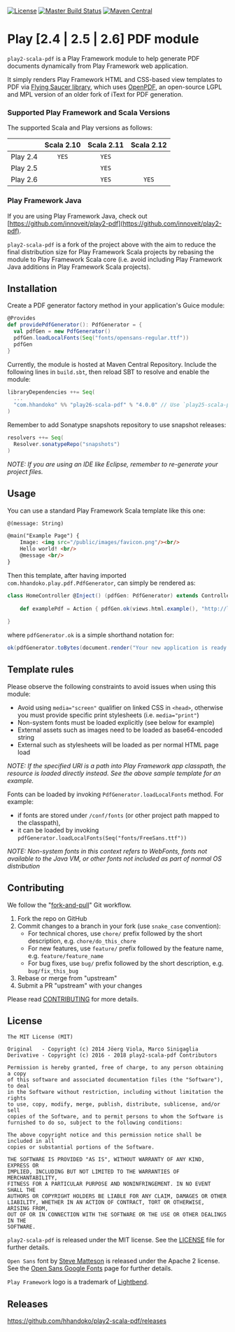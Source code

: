 [![License](https://img.shields.io/badge/license-MIT-brightgreen.svg)](LICENSE)
[![Master Build Status](https://travis-ci.org/hhandoko/play2-scala-pdf.svg?branch=master)](https://travis-ci.org/hhandoko/play2-scala-pdf)
[![Maven Central](https://maven-badges.herokuapp.com/maven-central/com.hhandoko/play2-scala-pdf_2.12/badge.svg)](https://maven-badges.herokuapp.com/maven-central/com.hhandoko/play2-scala-pdf_2.12)

# Play [2.4 | 2.5 | 2.6] PDF module

`play2-scala-pdf` is a Play Framework module to help generate PDF documents dynamically from Play Framework web application.

It simply renders Play Framework HTML and CSS-based view templates to PDF via [Flying Saucer library], which uses [OpenPDF], an open-source LGPL and MPL version of an older fork of iText for PDF generation.

### Supported Play Framework and Scala Versions

The supported Scala and Play versions as follows:

|           | Scala 2.10 | Scala 2.11 | Scala 2.12 |
| --------- |:----------:|:----------:|:----------:|
| Play 2.4  | `YES`      | `YES`      |            |
| Play 2.5  |            | `YES`      |            |
| Play 2.6  |            | `YES`      | `YES`      |

### Play Framework Java

If you are using Play Framework Java, check out [https://github.com/innoveit/play2-pdf](https://github.com/innoveit/play2-pdf).

`play2-scala-pdf` is a fork of the project above with the aim to reduce the final distribution size for Play Framework Scala projects by rebasing the module to Play Framework Scala core (i.e. avoid including Play Framework Java additions in Play Framework Scala projects).

## Installation

Create a PDF generator factory method in your application's Guice module:
``` scala
@Provides
def providePdfGenerator(): PdfGenerator = {
  val pdfGen = new PdfGenerator()
  pdfGen.loadLocalFonts(Seq("fonts/opensans-regular.ttf"))
  pdfGen
}
``` 

Currently, the module is hosted at Maven Central Repository. Include the following lines in ```build.sbt```, then reload SBT to resolve and enable the module:
``` scala
libraryDependencies ++= Seq(
  ...
  "com.hhandoko" %% "play26-scala-pdf" % "4.0.0" // Use `play25-scala-pdf` for Play 2.5.x apps or `play24-scala-pdf` for Play 2.4.x apps
)
```

Remember to add Sonatype snapshots repository to use snapshot releases:
``` scala
resolvers ++= Seq(
  Resolver.sonatypeRepo("snapshots")
)
```

*NOTE: If you are using an IDE like Eclipse, remember to re-generate your project files.* 

## Usage

You can use a standard Play Framework Scala template like this one:
``` html
@(message: String)

@main("Example Page") {
    Image: <img src="/public/images/favicon.png"/><br/>
    Hello world! <br/>
    @message <br/>
}
```

Then this template, after having imported ```com.hhandoko.play.pdf.PdfGenerator```, can simply be rendered as:
``` scala
class HomeController @Inject() (pdfGen: PdfGenerator) extends Controller {
    
    def examplePdf = Action { pdfGen.ok(views.html.example(), "http://localhost:9000") }
    
}
```

where ```pdfGenerator.ok``` is a simple shorthand notation for:
``` scala
ok(pdfGenerator.toBytes(document.render("Your new application is ready."), "http://localhost:9000")).as("application/pdf")
```

## Template rules

Please observe the following constraints to avoid issues when using this module:

  - Avoid using `media="screen"` qualifier on linked CSS in `<head>`, otherwise you must provide specific print stylesheets (i.e. `media="print"`)
  - Non-system fonts must be loaded explicitly (see below for example)
  - External assets such as images need to be loaded as base64-encoded string
  - External such as stylesheets will be loaded as per normal HTML page load
  
*NOTE: If the specified URI is a path into Play Framework app classpath, the resource is loaded directly instead. See the above sample template for an example.*

Fonts can be loaded by invoking `PdfGenerator.loadLocalFonts` method. For example:

  - if fonts are stored under `/conf/fonts` (or other project path mapped to the classpath),
  - it can be loaded by invoking `pdfGenerator.loadLocalFonts(Seq("fonts/FreeSans.ttf"))`

*NOTE: Non-system fonts in this context refers to WebFonts, fonts not available to the Java VM, or other fonts not included as part of normal OS distribution*

## Contributing

We follow the "[fork-and-pull]" Git workflow.

  1. Fork the repo on GitHub
  1. Commit changes to a branch in your fork (use `snake_case` convention):
     - For technical chores, use `chore/` prefix followed by the short description, e.g. `chore/do_this_chore`
     - For new features, use `feature/` prefix followed by the feature name, e.g. `feature/feature_name`
     - For bug fixes, use `bug/` prefix followed by the short description, e.g. `bug/fix_this_bug`
  1. Rebase or merge from "upstream"
  1. Submit a PR "upstream" with your changes

Please read [CONTRIBUTING] for more details.

## License

```
The MIT License (MIT)

Original   - Copyright (c) 2014 Jöerg Viola, Marco Sinigaglia
Derivative - Copyright (c) 2016 - 2018 play2-scala-pdf Contributors

Permission is hereby granted, free of charge, to any person obtaining a copy
of this software and associated documentation files (the "Software"), to deal
in the Software without restriction, including without limitation the rights
to use, copy, modify, merge, publish, distribute, sublicense, and/or sell
copies of the Software, and to permit persons to whom the Software is
furnished to do so, subject to the following conditions:

The above copyright notice and this permission notice shall be included in all
copies or substantial portions of the Software.

THE SOFTWARE IS PROVIDED "AS IS", WITHOUT WARRANTY OF ANY KIND, EXPRESS OR
IMPLIED, INCLUDING BUT NOT LIMITED TO THE WARRANTIES OF MERCHANTABILITY,
FITNESS FOR A PARTICULAR PURPOSE AND NONINFRINGEMENT. IN NO EVENT SHALL THE
AUTHORS OR COPYRIGHT HOLDERS BE LIABLE FOR ANY CLAIM, DAMAGES OR OTHER
LIABILITY, WHETHER IN AN ACTION OF CONTRACT, TORT OR OTHERWISE, ARISING FROM,
OUT OF OR IN CONNECTION WITH THE SOFTWARE OR THE USE OR OTHER DEALINGS IN THE
SOFTWARE.
```

`play2-scala-pdf` is released under the MIT license. See the [LICENSE] file for further details.

`Open Sans` font by [Steve Matteson] is released under the Apache 2 license. See the [Open Sans Google Fonts] page for further details.

`Play Framework` logo is a trademark of [Lightbend].

## Releases

https://github.com/hhandoko/play2-scala-pdf/releases

[CONTRIBUTING]: CONTRIBUTING.md
[Flying Saucer library]: https://github.com/flyingsaucerproject/flyingsaucer
[fork-and-pull]: https://help.github.com/articles/using-pull-requests
[LICENSE]: LICENSE
[Lightbend]: https://www.lightbend.com/company
[OpenPDF]: https://github.com/LibrePDF/OpenPDF
[Open Sans Google Fonts]: https://fonts.google.com/specimen/Open+Sans
[Steve Matteson]: https://twitter.com/@SteveMatteson1

